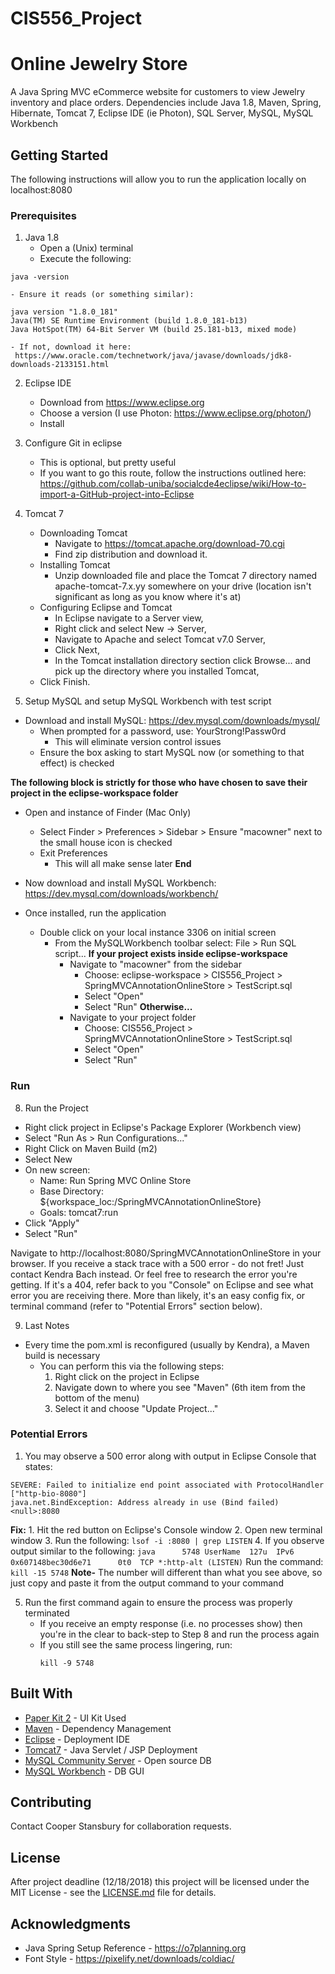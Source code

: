 # CIS556_Project
# Online Jewelry Store

A Java Spring MVC eCommerce website for customers to view Jewelry inventory and place orders.
Dependencies include Java 1.8, Maven, Spring, Hibernate, Tomcat 7, Eclipse IDE (ie Photon), SQL Server, MySQL, MySQL Workbench  

## Getting Started

The following instructions will allow you to run the application locally on localhost:8080

### Prerequisites

1. Java 1.8
    - Open a (Unix) terminal
    - Execute the following:
```
java -version
```
    - Ensure it reads (or something similar):
```    
java version "1.8.0_181"
Java(TM) SE Runtime Environment (build 1.8.0_181-b13)
Java HotSpot(TM) 64-Bit Server VM (build 25.181-b13, mixed mode)
```
    - If not, download it here:
     https://www.oracle.com/technetwork/java/javase/downloads/jdk8-downloads-2133151.html

2. Eclipse IDE
    - Download from https://www.eclipse.org
    - Choose a version (I use Photon: https://www.eclipse.org/photon/)
    - Install

3. Configure Git in eclipse
    - This is optional, but pretty useful
    - If you want to go this route, follow the instructions outlined here: https://github.com/collab-uniba/socialcde4eclipse/wiki/How-to-import-a-GitHub-project-into-Eclipse

4. Tomcat 7
    - Downloading Tomcat
      - Navigate to https://tomcat.apache.org/download-70.cgi
      - Find zip distribution and download it.
    - Installing Tomcat
      - Unzip downloaded file and place the Tomcat 7 directory named apache-tomcat-7.x.yy somewhere on your drive (location isn't significant as long as you know where it's at)
    - Configuring Eclipse and Tomcat
      - In Eclipse navigate to a Server view,
      - Right click and select New -> Server,
      - Navigate to Apache and select Tomcat v7.0 Server,
      - Click Next,
      - In the Tomcat installation directory section click Browse... and pick up the directory where you installed Tomcat,
    - Click Finish.

5. Setup MySQL and setup MySQL Workbench with test script
  - Download and install MySQL: https://dev.mysql.com/downloads/mysql/
    - When prompted for a password, use: YourStrong!Passw0rd
      - This will eliminate version control issues
    - Ensure the box asking to start MySQL now (or something to that effect) is checked

**The following block is strictly for those who have chosen to save their project in the eclipse-workspace folder**    
  - Open and instance of Finder (Mac Only)
    - Select Finder > Preferences > Sidebar > Ensure "macowner" next to the small house icon is checked
    - Exit Preferences
      - This will all make sense later
**End**

  - Now download and install MySQL Workbench: https://dev.mysql.com/downloads/workbench/
  - Once installed, run the application
    - Double click on your local instance 3306 on initial screen
      - From the MySQLWorkbench toolbar select: File > Run SQL script...
**If your project exists inside eclipse-workspace**
        - Navigate to "macowner" from the sidebar
          - Choose: eclipse-workspace > CIS556_Project > SpringMVCAnnotationOnlineStore > TestScript.sql
          - Select "Open"
          - Select "Run"
**Otherwise...**
        - Navigate to your project folder
          - Choose: CIS556_Project > SpringMVCAnnotationOnlineStore > TestScript.sql
          - Select "Open"
          - Select "Run"

### Run

8. Run the Project
  - Right click project in Eclipse's Package Explorer (Workbench view)
  - Select "Run As > Run Configurations..."
  - Right Click on Maven Build (m2)
  - Select New
  - On new screen:
    - Name: Run Spring MVC Online Store
    - Base Directory: ${workspace_loc:/SpringMVCAnnotationOnlineStore}
    - Goals: tomcat7:run
  - Click "Apply"
  - Select "Run"

Navigate to http://localhost:8080/SpringMVCAnnotationOnlineStore in your browser.
If you receive a stack trace with a 500 error - do not fret! Just contact Kendra Bach instead.
Or feel free to research the error you're getting. If it's a 404, refer back to you "Console" on Eclipse and see what error you are receiving there. More than likely, it's an easy config fix, or terminal command (refer to "Potential Errors" section below).

9. Last Notes
  - Every time the pom.xml is reconfigured (usually by Kendra), a Maven build is necessary
    - You can perform this via the following steps:
      1. Right click on the project in Eclipse
      2. Navigate down to where you see "Maven" (6th item from the bottom of the menu)
      3. Select it and choose "Update Project..."

### Potential Errors

1. You may observe a 500 error along with output in Eclipse Console that states:
```
SEVERE: Failed to initialize end point associated with ProtocolHandler ["http-bio-8080"]
java.net.BindException: Address already in use (Bind failed) <null>:8080
```
  **Fix:**
    1. Hit the red button on Eclipse's Console window
    2. Open new terminal window
    3. Run the following:
    ```
    lsof -i :8080 | grep LISTEN
    ```
    4. If you observe output similar to the following:
    ```
    java      5748 UserName  127u  IPv6 0x607148bec30d6e71      0t0  TCP *:http-alt (LISTEN)
    ```
    Run the command:
    ```
    kill -15 5748
    ```
    **Note-** The number will different than what you see above, so just copy and paste it from the output command to your command

   5. Run the first command again to ensure the process was properly terminated
        - If you receive an empty response (i.e. no processes show) then you're in the clear to back-step to Step 8 and run the process again
        - If you still see the same process lingering, run:
          ```
          kill -9 5748
          ```


## Built With

* [Paper Kit 2](https://demos.creative-tim.com/paper-kit-2/index.html) - UI Kit Used
* [Maven](https://maven.apache.org/) - Dependency Management
* [Eclipse](https://www.eclipse.org) - Deployment IDE
* [Tomcat7](https://tomcat.apache.org) - Java Servlet / JSP Deployment
* [MySQL Community Server](https://dev.mysql.com/downloads/mysql/) - Open source DB
* [MySQL Workbench](https://dev.mysql.com/downloads/workbench/) - DB GUI


## Contributing

Contact Cooper Stansbury for collaboration requests.

## License

After project deadline (12/18/2018) this project will be licensed under the MIT License - see the [LICENSE.md](LICENSE.md) file for details.

## Acknowledgments

* Java Spring Setup Reference - https://o7planning.org
* Font Style - https://pixelify.net/downloads/coldiac/
